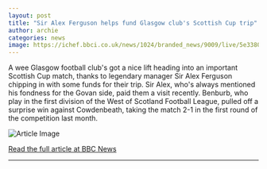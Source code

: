 ```yaml
---
layout: post
title: "Sir Alex Ferguson helps fund Glasgow club's Scottish Cup trip"
author: archie
categories: news
image: https://ichef.bbci.co.uk/news/1024/branded_news/9009/live/5e338020-a8f6-11f0-a33c-d7bc21b91844.jpg
---
```

A wee Glasgow football club's got a nice lift heading into an important Scottish Cup match, thanks to legendary manager Sir Alex Ferguson chipping in with some funds for their trip. Sir Alex, who's always mentioned his fondness for the Govan side, paid them a visit recently. Benburb, who play in the first division of the West of Scotland Football League, pulled off a surprise win against Cowdenbeath, taking the match 2-1 in the first round of the competition last month.

![Article Image](https://ichef.bbci.co.uk/news/1024/branded_news/9009/live/5e338020-a8f6-11f0-a33c-d7bc21b91844.jpg)

[Read the full article at BBC News](https://www.bbc.com/news/articles/c781d559453o?at_medium=RSS&at_campaign=rss)

---
